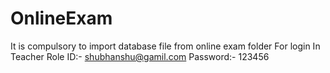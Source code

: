 # OnlineExam
It is compulsory to import database file from online exam folder
For login In Teacher Role ID:- shubhanshu@gamil.com Password:- 123456
